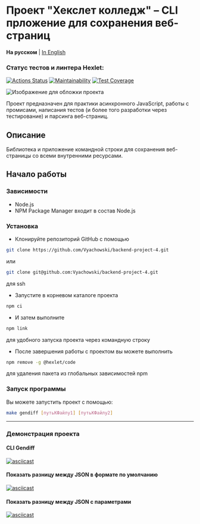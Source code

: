 # Проект "Хекслет колледж" – CLI прложение для сохранения веб-страниц

**На русском** | [In English](README.md)

### Статус тестов и линтера Hexlet:
[![Actions Status](https://github.com/Vyachowski/backend-project-4/actions/workflows/hexlet-check.yml/badge.svg)](https://github.com/Vyachowski/backend-project-4/actions)
[![Maintainability](https://api.codeclimate.com/v1/badges/a626066198bb2e936921/maintainability)](https://codeclimate.com/github/Vyachowski/backend-project-4/maintainability)
[![Test Coverage](https://api.codeclimate.com/v1/badges/a626066198bb2e936921/test_coverage)](https://codeclimate.com/github/Vyachowski/backend-project-4/test_coverage)

![Изображение для обложки проекта](cover.png)

Проект предназначен для практики асинхронного JavaScript, работы с промисами, написания тестов (и более того разработки через тестирование) и парсинга веб-страниц.

## Описание

Библиотека и приложение командной строки для сохранения веб-страницы со всеми внутренними ресурсами.

## Начало работы

### Зависимости

* Node.js
* NPM Package Manager входит в состав Node.js

### Установка

* Клонируйте репозиторий GitHub с помощью

```sh
git clone https://github.com/Vyachowski/backend-project-4.git
```

или

```sh
git clone git@github.com:Vyachowski/backend-project-4.git
```
для ssh
* Запустите в корневом каталоге проекта

```sh
npm ci
```

* И затем выполните

```sh
npm link
```

для удобного запуска проекта через командную строку
* После завершения работы с проектом вы можете выполнить

```sh
npm remove -g @hexlet/code
```

для удаления пакета из глобальных зависимостей npm

### Запуск программы

Вы можете запустить проект с помощью:

```sh
make gendiff [путьКФайлу1] [путьКФайлу2]
```

___

### Демонстрация проекта

#### CLI Gendiff

[![asciicast](https://asciinema.org/a/622629.svg)](https://asciinema.org/a/622629)

#### Показать разницу между JSON в формате по умолчанию

[![asciicast](https://asciinema.org/a/622632.svg)](https://asciinema.org/a/622632)

#### Показать разницу между JSON с параметрами

[![asciicast](https://asciinema.org/a/622633.svg)](https://asciinema.org/a/622633)
